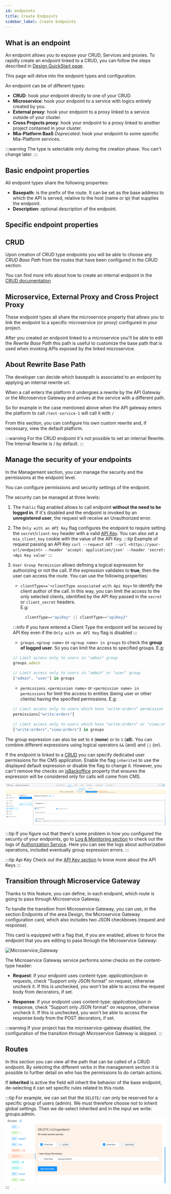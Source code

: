 ```yaml
---
id: endpoints
title: Create Endpoints
sidebar_label: Create Endpoints
---
```


## What is an endpoint

An endpoint allows you to expose your CRUD, Services and proxies. To rapidly create an endpoint linked to a CRUD, you can follow the steps described in [Design QuickStart page](../../../getting_started/quick_rest_api.md).  

This page will delve into the endpoint types and configuration.

An endpoint can be of different types:

* **CRUD**: hook your endpoint directly to one of your CRUD.
* **Microservice**: hook your endpoint to a service with logics entirely created by you.
* **External proxy**: hook your endpoint to a proxy linked to a service outside of your cluster.
* **Cross Projects proxy**:  hook your endpoint to a proxy linked to another project contained in your cluster.
* **Mia-Platform BaaS** _Deprecated_: hook your endpoint to some specific Mia-Platform services.

:::warning
The type is selectable only during the creation phase. You can't change later.
:::

## Basic endpoint properties

All endpoint types share the following properties:

* **Basepath**: is the prefix of the route. It can be set as the base address to which the API is served, relative to the host (name or ip) that supplies the endpoint.
* **Description**: optional description of the endpoint.

## Specific endpoint properties

## CRUD

Upon creation of CRUD type endpoints you will be able to choose any _CRUD Base Path_ from the routes that have been configured in the CRUD section.

You can find more info about how to create an internal endpoint in the [CRUD documentation](crud_advanced.md)

## Microservice, External Proxy and Cross Project Proxy

These endpoint types all share the microservice property that allows you to link the endpoint to a specific microservice (or proxy) configured in your project.

After you created an endpoint linked to a microservice you'll be able to edit the _Rewrite Base Path_ this path is useful to customize the base path that is used when invoking APIs exposed by the linked microservice.

## About Rewrite Base Path

The developer can decide which basepath is associated to an endpoint by applying an internal rewrite url.

When a call enters the platform it undergoes a rewrite by the API Gateway or the Microservice Gateway and arrives at the service with a different path.

So for example in the case mentioned above when the API gateway enters the platform to call `/test-service-1` will call it with `/`

From this section, you can configure his own custom rewrite and, if necessary, view the default platform.

:::warning
For the CRUD endpoint it's not possible to set an internal Rewrite. The Internal Rewrite is / by default.
:::

## Manage the security of your endpoints

In the Management section, you can manage the security and the permissions at the endpoint level.

You can configure permissions and security settings of the endpoint.

The security can be managed at three levels:

1. The `Public` flag enabled allows to call endpoint **without the need to be logged in**. If it's disabled and the endpoint is invoked by an **unregistered user**, the request will receive an Unauthorized error.
2. The `Only with an API Key` flag configures the endpoint to require setting the `secret`/`client-key` header with a valid [API Key](api_key.md). You can also set a `mia_client_key` cookie with the value of the API Key.
:::tip Example of request passing an API Key
`curl --request GET --url <https://your-url/endpoint> --header 'accept: application/json' --header 'secret: <Api Key value'`
:::
1. `User Group Permission` allows defining a logical expression for authorizing or not the call. If the expression validates to **true**, then the user can access the route. You can use the following properties:
   * `clientType=='<clientType associated with Api Key>` to identify the client author of the call. In this way, you can limit the access to the only selected clients, identified by the API Key passed in the `secret` or `client_secret` headers.  
    E.g:

      ```js
        clientType=="apiKey" || clientType=="apiKey2"
      ```

    :::info
    If you have entered a Client Type the endpoint will be secured by API Key even if the `Only with an API Key` flag is disabled
    :::

   * `groups.<group name>` or `<group name> in groups` to check the **group of logged user**. So you can limit the access to specified groups.
    E.g:

    ```js
    // Limit access only to users in "admin" group
    groups.admin
    ```

    ```js
    // Limit access only to users in "admin" or "user" group
    ["admin", "user"] in groups
    ```

    * `permissions.<permission name>` or `<permission name> in permissions` for limit the access to entities (being user or other clients) having the specified permissions.
     E.g:

    ```js
    // Limit access only to users which have "write:orders" permission
    permissions["write:orders"]
    ```

    ```js
    // Limit access only to users which have "write:orders" or "view:orders" permission
    ["write:orders","view:orders"] in groups
    ```

The group expression can also be set to `0` (**none**) or to `1` (**all**). You can combine different expressions using logical operators `&&` (and) and `||` (or).

If the endpoint is linked to a [CRUD](#crud) you can specify dedicated user permissions for the CMS application.
Enable the flag `inherited` to use the displayed default expression or disable the flag to change it. However, you can't remove the checks on [isBackoffice](../../../runtime_suite/session-manager.md) property that ensures the expression will be considered only for calls will come from CMS.

![endpoint_security](img/qs-configure-endpoint-api-key.png)

:::tip
If you figure out that there's some problem in how you configured the security of your endpoints, go to [Log & Monitoring section](../../monitoring/monitoring.md) to check out the logs of [Authorization Service](../../../runtime_suite/authorization-service/how_to_use.md). Here you can see the logs about authorization operations, included eventually group expression errors.
:::

:::tip Api Key
Check out the [API Key section](api_key.md) to know more about the API Keys
:::

## Transition through Microservice Gateway

Thanks to this feature, you can define, in each endpoint, which route is going to pass through Microservice Gateway.

To handle the transition from Microservice Gateway, you can use, in the section Endpoints of the area Design, the Microservice Gateway configuration card, which also includes two JSON checkboxes (request and response).

This card is equipped with a flag that, if you are enabled, allows to force the endpoint that you are editing to pass through the Microservice Gateway:

![Microservice_Gateway](img/Microservice_Gateway.png)

The Microservice Gateway service performs some checks on the content-type header:

* **Request**: If your endpoint uses content-type: *application/json* in requests, check "Support only JSON format" on request, otherwise uncheck it. If this is unchecked, you won't be able to access the request body from decorators, if set.

* **Response**: If your endpoint uses content-type: *application/json* in response, check "Support only JSON format" on response, otherwise uncheck it. If this is unchecked, you won't be able to access the response body from the POST decorators, if set.

:::warning
If your project has the microservice-gateway disabled, the configuration of the transition through Microservice Gateway is skipped.
:::

## Routes

In this section you can view all the path that can be called of a CRUD endpoint. By selecting the different verbs in the management section it is possible to further detail on who has the permissions to do certain actions.

If **inherited** is active the field will inherit the behavior of the base endpoint, de-selecting it can set specific rules related to this route.

:::tip
For example, we can set that the `DELETE/` can only be reserved for a specific group of users (admin).
We must therefore choose not to inherit global settings. Then we de-select inherited and in the input we write: groups.admin.
![route example](img/example-endpoints.png)
:::
